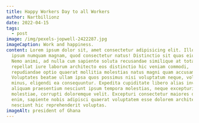 ```yaml
---
title: Happy Workers Day to all Workers
author: Nartbillionz
date: 2022-04-15
tags:
  - post
image: /img/pexels-jopwell-2422287.jpg
imageCaption: Work and happiness.
content: Lorem ipsum dolor sit, amet consectetur adipisicing elit. Illo placeat
  ipsum numquam magnam, quod consectetur natus! Distinctio sit quas eius cum?
  Nemo animi, ad nulla cum sapiente soluta recusandae similique at totam
  repellat iure laborum architecto eos distinctio hic veniam commodi,
  repudiandae optio quaerat mollitia molestias natus magni quam accusamus!
  Voluptates beatae ullam ipsa quos possimus nisi voluptatum neque, voluptate
  minus, eligendi ea consequuntur. Expedita cupiditate libero alias inventore
  aliquam praesentium nesciunt ipsum tempora molestias, neque excepturi sint
  molestiae, corrupti doloremque velit. Excepturi consectetur maiores delectus
  enim, sapiente nobis adipisci quaerat voluptatem esse dolorem architecto neque
  nesciunt hic reprehenderit voluptas.
imageAlt: president of Ghana
---
```

